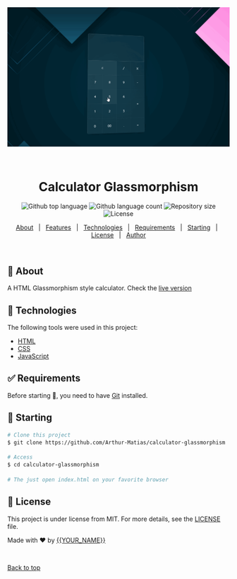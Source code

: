 <div align="center" id="top"> 
  <img src="./src/glass-calculator.gif" alt="Calculator Glassmorphism" />

  &#xa0;
</div>

<h1 align="center">Calculator Glassmorphism</h1>

<p align="center">
  <img alt="Github top language" src="https://img.shields.io/github/languages/top/Arthur-Matias/calculator-glassmorphism?color=56BEB8">

  <img alt="Github language count" src="https://img.shields.io/github/languages/count/Arthur-Matias/calculator-glassmorphism?color=56BEB8">

  <img alt="Repository size" src="https://img.shields.io/github/repo-size/Arthur-Matias/calculator-glassmorphism?color=56BEB8">

  <img alt="License" src="https://img.shields.io/github/license/Arthur-Matias/calculator-glassmorphism?color=56BEB8">

  <!-- <img alt="Github issues" src="https://img.shields.io/github/issues/Arthur-Matias/calculator-glassmorphism?color=56BEB8" /> -->

  <!-- <img alt="Github forks" src="https://img.shields.io/github/forks/Arthur-Matias/calculator-glassmorphism?color=56BEB8" /> -->

  <!-- <img alt="Github stars" src="https://img.shields.io/github/stars/Arthur-Matias/calculator-glassmorphism?color=56BEB8" /> -->
</p>

<!-- Status -->

<!-- <h4 align="center"> 
	🚧  Calculator Glassmorphism 🚀 Under construction...  🚧
</h4> 

<hr> -->

<p align="center">
  <a href="#dart-about">About</a> &#xa0; | &#xa0; 
  <a href="#sparkles-features">Features</a> &#xa0; | &#xa0;
  <a href="#rocket-technologies">Technologies</a> &#xa0; | &#xa0;
  <a href="#white_check_mark-requirements">Requirements</a> &#xa0; | &#xa0;
  <a href="#checkered_flag-starting">Starting</a> &#xa0; | &#xa0;
  <a href="#memo-license">License</a> &#xa0; | &#xa0;
  <a href="https://github.com/Arthur-Matias" target="_blank">Author</a>
</p>

<br>

## :dart: About ##

A HTML Glassmorphism style calculator. Check the [live version](https://arthur-matias.github.io/calculator-glassmorphism/)

## :rocket: Technologies ##

The following tools were used in this project:

- [HTML](https://expo.io/)
- [CSS](https://pt-br.reactjs.org/)
- [JavaScript](https://nodejs.org/en/)

## :white_check_mark: Requirements ##

Before starting :checkered_flag:, you need to have [Git](https://git-scm.com) installed.

## :checkered_flag: Starting ##

```bash
# Clone this project
$ git clone https://github.com/Arthur-Matias/calculator-glassmorphism

# Access
$ cd calculator-glassmorphism

# The just open index.html on your favorite browser
```

## :memo: License ##

This project is under license from MIT. For more details, see the [LICENSE](LICENSE.md) file.


Made with :heart: by <a href="https://github.com/Arthur-Matias" target="_blank">{{YOUR_NAME}}</a>

&#xa0;

<a href="#top">Back to top</a>
